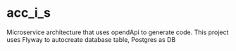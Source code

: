 # acc_i_s
Microservice architecture that uses opendApi to generate code. This project uses Flyway to autocreate database table, Postgres as DB 
